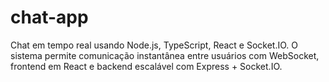 # chat-app
Chat em tempo real usando Node.js, TypeScript, React e Socket.IO. O sistema permite comunicação instantânea entre usuários com WebSocket, frontend em React e backend escalável com Express + Socket.IO.
